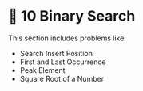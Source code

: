 # 📂 10 Binary Search

This section includes problems like:
- Search Insert Position
- First and Last Occurrence
- Peak Element
- Square Root of a Number
